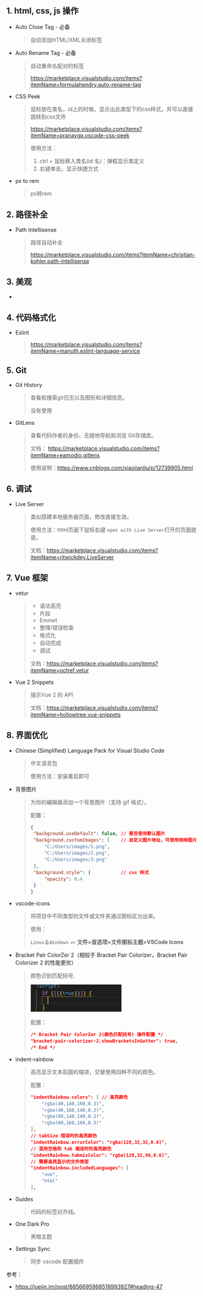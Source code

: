 ## 1. html, css, js 操作



* Auto Close Tag - 必备

  > 自动添加HTML/XML关闭标签

* Auto Rename Tag - 必备

  > 自动重命名配对的标签
  >
  > https://marketplace.visualstudio.com/items?itemName=formulahendry.auto-rename-tag

* CSS Peek

  > 鼠标放在类名，id上的时候，显示出此类型下的css样式，并可以直接跳转到css文件
  >
  > https://marketplace.visualstudio.com/items?itemName=pranaygp.vscode-css-peek
  >
  > 使用方法：
  >
  > 1. ctrl + 鼠标移入类名(id 名)：弹框显示类定义
  > 2. 右键单击，显示快捷方式

* px to rem

  > px转rem

## 2. 路径补全

* Path Intellisense

  > 路径自动补全
  >
  > https://marketplace.visualstudio.com/items?itemName=christian-kohler.path-intellisense



## 3. 美观

* 


## 4. 代码格式化

* Eslint

  > https://marketplace.visualstudio.com/items?itemName=manuth.eslint-language-service



## 5. Git

* Git History

  > 查看和搜索git日志以及图形和详细信息。
  >
  > 没有使用

* GitLens

  > 查看代码作者的身份，无缝地导航和浏览 Git存储库。
  >
  > 文档： https://marketplace.visualstudio.com/items?itemName=eamodio.gitlens
  >
  > 使用说明：https://www.cnblogs.com/xiaojianliu/p/12739905.html



## 6. 调试

* Live Server

  > 类似搭建本地服务器页面，修改直接生效。
  >
  > 使用方法：html页面下鼠标右键 `open with Live Server`打开的页面就是。
  >
  > 文档：https://marketplace.visualstudio.com/items?itemName=ritwickdey.LiveServer



## 7. Vue 框架

* vetur

  > - 语法高亮
  > - 片段
  > - Emmet
  > - 整理/错误检查
  > - 格式化
  > - 自动完成
  > - 调试
  >
  > 文档：https://marketplace.visualstudio.com/items?itemName=octref.vetur

* Vue 2 Snippets

  > 提示Vue 2 的 API
  >
  > 文档：https://marketplace.visualstudio.com/items?itemName=hollowtree.vue-snippets

## 8. 界面优化

* Chinese (Simplified) Language Pack for Visual Studio Code

  > 中文语言包
  >
  > 使用方法：安装重启即可

* 背景图片

  > 为你的编辑器添加一个背景图片（支持 gif 格式）。
  >
  > 配置：
  >
  > ```json
  > {
  >  "background.useDefault": false, // 是否使用默认图片
  >  "background.customImages": [    // 自定义图片地址，可使用网络图片
  >      "C:/Users/images/1.png",
  >      "C:/Users/images/2.png",
  >      "C:/Users/images/3.png"
  >  ],
  >  "background.style": {           // css 样式
  >      "opacity": 0.4
  >  }
  > }
  > ```

* vscode-icons

  > 将项目中不同类型的文件或文件夹通过图标区分出来。
  >
  > 使用： 
  >
  > `Linux`＆`Windows` `=>` **文件>首选项>文件图标主题>VSCode Icons**
  
* Bracket Pair ColorZer 2（相较于 Bracket Pair Colorizer，Bracket Pair Colorizer 2 的性能更优）

  > 颜色识别匹配括号, 
  >
  > ![image-20201101102005642](.\image\01.png)
  >
  > 配置：
  >
  > ```json
  > /* Bracket Pair ColorZer 2(颜色匹配括号) 插件配置 */
  > "bracket-pair-colorizer-2.showBracketsInGutter": true,
  > /* End */
  > ```

* indent-rainbow

  > 高亮显示文本前面的缩进，交替使用四种不同的颜色。
  >
  > 配置：
  >
  > ```json
  > "indentRainbow.colors": [ // 高亮颜色
  >     "rgba(40,140,160,0.3)",
  >     "rgba(40,160,140,0.3)",
  >     "rgba(60,140,140,0.3)",
  >     "rgba(60,160,160,0.3)"
  > ],
  > // tabSize 错误时的高亮颜色
  > "indentRainbow.errorColor": "rgba(128,32,32,0.6)",
  > // 混用空格和 tab 缩进时的高亮颜色
  > "indentRainbow.tabmixColor": "rgba(128,32,96,0.6)",
  > // 需要高亮显示的文件类型
  > "indentRainbow.includedLanguages": [
  >     "vue",
  >     "html"
  > ],
  > ```
  >
  > 

* Guides

  > 代码的标签对齐线。
  >

* One Dark Pro

  > 黑暗主题

* Settings Sync

  > 同步 vscode 配置插件
  >

  












参考：

* https://juejin.im/post/6856695988518993927#heading-47